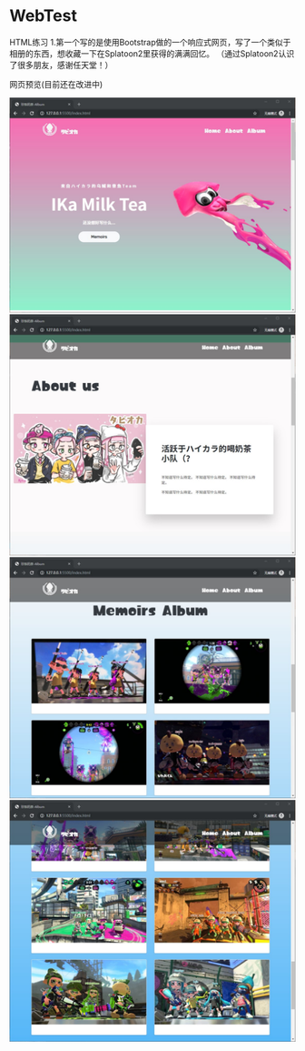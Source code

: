 # WebTest
HTML练习
1.第一个写的是使用Bootstrap做的一个响应式网页，写了一个类似于相册的东西，想收藏一下在Splatoon2里获得的满满回忆。
（通过Splatoon2认识了很多朋友，感谢任天堂！）
<p>网页预览(目前还在改进中)</p>
<img src="https://github.com/Kameees/WebTest/blob/master/%E9%A2%84%E8%A7%88%E5%9B%BE1.jpg" />
<img src="https://github.com/Kameees/WebTest/blob/master/%E9%A2%84%E8%A7%88%E5%9B%BE2.jpg" />
<img src="https://github.com/Kameees/WebTest/blob/master/%E9%A2%84%E8%A7%88%E5%9B%BE3.jpg" />
<img src="https://github.com/Kameees/WebTest/blob/master/%E9%A2%84%E8%A7%88%E5%9B%BE4.jpg" />
